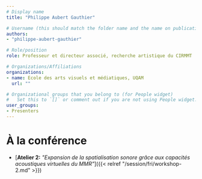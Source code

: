 ```yaml
---
# Display name
title: "Philippe Aubert Gauthier"

# Username (this should match the folder name and the name on publications)
authors:
- "philippe-aubert-gauthier"

# Role/position
role: Professeur et directeur associé, recherche artistique du CIRMMT

# Organizations/Affiliations
organizations: 
- name: Ecole des arts visuels et médiatiques, UQAM
  url: ""

# Organizational groups that you belong to (for People widget)
#   Set this to `[]` or comment out if you are not using People widget.
user_groups:
- Presenters
---
```

<!-- 
# À propos

Elit exercitation eu occaecat velit ad. 
-->

# À la conférence

- [**Atelier 2:** *"Expansion de la spatialisation sonore grâce aux capacités acoustiques virtuelles du MMR"*]({{< relref "/session/fri/workshop-2.md" >}})